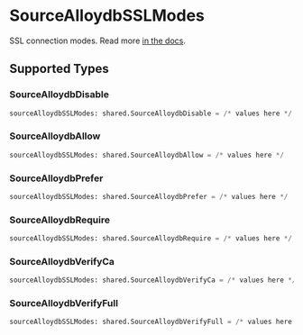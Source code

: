 # SourceAlloydbSSLModes

SSL connection modes. 
  Read more <a href="https://jdbc.postgresql.org/documentation/head/ssl-client.html"> in the docs</a>.


## Supported Types

### SourceAlloydbDisable

```python
sourceAlloydbSSLModes: shared.SourceAlloydbDisable = /* values here */
```

### SourceAlloydbAllow

```python
sourceAlloydbSSLModes: shared.SourceAlloydbAllow = /* values here */
```

### SourceAlloydbPrefer

```python
sourceAlloydbSSLModes: shared.SourceAlloydbPrefer = /* values here */
```

### SourceAlloydbRequire

```python
sourceAlloydbSSLModes: shared.SourceAlloydbRequire = /* values here */
```

### SourceAlloydbVerifyCa

```python
sourceAlloydbSSLModes: shared.SourceAlloydbVerifyCa = /* values here */
```

### SourceAlloydbVerifyFull

```python
sourceAlloydbSSLModes: shared.SourceAlloydbVerifyFull = /* values here */
```

